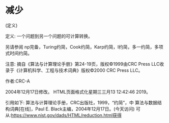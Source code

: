 # 减少


(定义)



定义:
一个问题到另一个问题的可计算转换。



另请参阅
np完备，Turing约简，Cook约简，Karp约简，l约简，多一约简，多项式时间约简。



注意:
摘自《算法与计算理论手册》第24-19页，版权©1999由CRC Press LLC收录于《计算机科学、工程与技术词典》版权©2000 CRC Press LLC。


作者:CRC-A







2004年12月17日修改。
HTML页面格式化星期三三月13 12:42:46 2019。



引用如下:
算法与计算理论手册，CRC出版社，1999，“约简”，中
算法与数据结构词典[在线]，Paul E. Black主编，2004年12月17日。(今天访问)
可从:https://www.nist.gov/dads/HTML/reduction.html获得